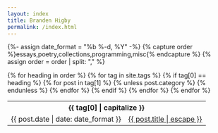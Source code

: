 ```yaml
---
layout: index
title: Branden Higby
permalink: /index.html
---
```

{%- assign date_format = "%b %-d, %Y" -%}
{% capture order %}essays,poetry,collections,programming,misc{% endcapture %}
{% assign order = order | split: "," %}
<table class="index">
{% for heading in order %}
{% for tag in site.tags %}
{% if tag[0] == heading %}



<tbody>
<tr>
<th colspan="2">
  {{ tag[0] | capitalize }}
</th>
</tr>
{% for post in tag[1] %}
  {% unless post.category %}
<tr>
  <td>
    <time>{{ post.date | date: date_format }}</time>
  </td>
  <td>
    <a href="{{ post.url | relative_url | remove: ".html" }}" {% unless post.setup.style %}class="internal" {% endunless %}>{{ post.title | escape }}</a>
  </td></tr>
{% endunless %}
{% endfor %}
</tbody>
{% endif %}
{% endfor %}
{% endfor %}
</table>
